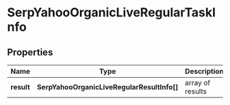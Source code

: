 # SerpYahooOrganicLiveRegularTaskInfo

## Properties

| Name | Type | Description | Notes |
|------------ | ------------- | ------------- | -------------|
**result** | **SerpYahooOrganicLiveRegularResultInfo[]** | array of results |[optional]|